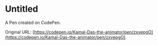 # Untitled

A Pen created on CodePen.

Original URL: [https://codepen.io/Kamal-Das-the-animator/pen/zxvepgO](https://codepen.io/Kamal-Das-the-animator/pen/zxvepgO).

